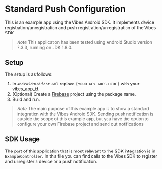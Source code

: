 # Standard Push Configuration

This is an example app using the Vibes Android SDK. It implements device
registration/unregistration and push registration/unregistration of the Vibes
SDK.

> _Note_ This application has been tested using Android Studio version 2.3.3, running on
JDK 1.8.0.
</aside>

## Setup

The setup is as follows:

1. In ``AndroidManifest.xml`` replace ``[YOUR KEY GOES HERE]`` with your
   vibes_app_id.
2. (Optional) Create a [Firebase][1] project using the package name.
3. Build and run.

> _Note_ The main purpose of this example app is to show a standard integration with the
Vibes Android SDK. Sending push notification is outside the scope of this
example app, but you have the option to configure your own Firebase project and
send out notifications.

[1]: https://firebase.google.com/docs/android/setup

## SDK Usage

The part of this application that is most relevant to the SDK integration is in
``ExampleController``.  In this file you can find calls to the Vibes SDK to
register and unregister a device or a push notification.
